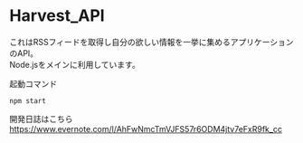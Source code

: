 # Harvest_API
これはRSSフィードを取得し自分の欲しい情報を一挙に集めるアプリケーションのAPI。<br>
Node.jsをメインに利用しています。

起動コマンド
```
npm start
```

開発日誌はこちら <br>
https://www.evernote.com/l/AhFwNmcTmVJFS57r6ODM4jtv7eFxR9fk_cc
